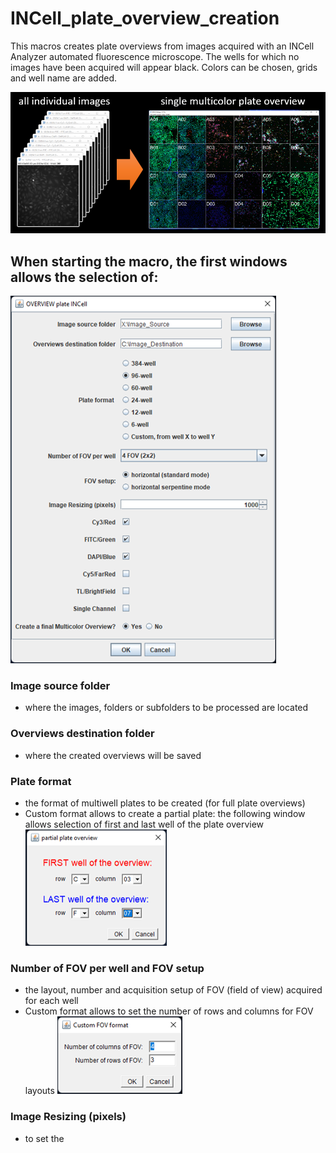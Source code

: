 # INCell_plate_overview_creation
This macros creates plate overviews from images acquired with an INCell Analyzer automated fluorescence microscope. The wells for which no images have been acquired will appear black. Colors can be chosen, grids and well name are added.

![Image](https://github.com/FabienKuttler/INCell_plate_overview_creation/blob/main/Images/goal_of_macro.png)


## When starting the macro, the first windows allows the selection of:
![Image](https://github.com/FabienKuttler/INCell_plate_overview_creation/blob/main/Images/OVERVIEW_plate_INCell.png)
### Image source folder
* where the images, folders or subfolders to be processed are located
### Overviews destination folder
* where the created overviews will be saved
### Plate format
* the format of multiwell plates to be created (for full plate overviews)
* Custom format allows to create a partial plate: the following window allows selection of first and last well of the plate overview
![Image](https://github.com/FabienKuttler/INCell_plate_overview_creation/blob/main/Images/partial_plate_overview.png)
### Number of FOV per well and FOV setup
* the layout, number and acquisition setup of FOV (field of view) acquired for each well
* Custom format allows to set the number of rows and columns for FOV layouts
![Image](https://github.com/FabienKuttler/INCell_plate_overview_creation/blob/main/Images/Custom_FOV_format.png) 
### Image Resizing (pixels)
* to set the 
